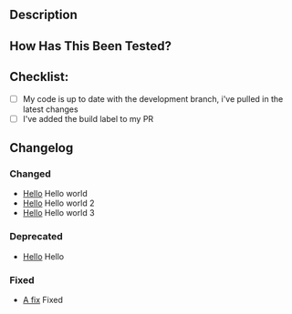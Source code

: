 ## Description
<!-- Please include a summary of the changes and the related issue. Please also include relevant context. -->

## How Has This Been Tested?
<!-- Please describe the tests that you ran to verify your changes. Provide instructions so we can reproduce. Please also list any relevant details for your test configuration -->

## Checklist:
- [ ] My code is up to date with the development branch, i've pulled in the latest changes
- [ ] I've added the build label to my PR

## Changelog
### Changed
- [Hello](World) Hello world
- [Hello](World) Hello world 2
- [Hello](World) Hello world 3

### Deprecated
- [Hello](World) Hello

### Fixed
- [A fix](www.vendic.nl) Fixed
